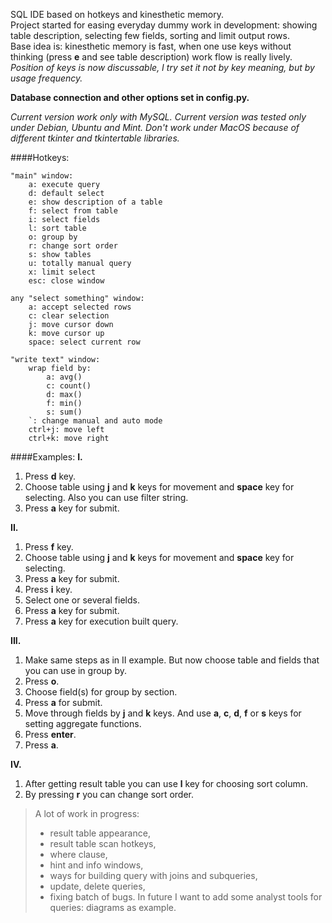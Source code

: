 SQL IDE based on hotkeys and kinesthetic memory.  
Project started for easing everyday dummy work in development: showing table description, selecting few fields, sorting and limit output rows.  
Base idea is: kinesthetic memory is fast, when one use keys without thinking (press **e** and see table description) work flow is really lively.
*Position of keys is now discussable, I try set it not by key meaning, but by usage frequency.*

**Database connection and other options set in config.py.**

*Current version work only with MySQL. Current version was tested only under Debian, Ubuntu and Mint. Don't work under MacOS because of different tkinter and tkintertable libraries.*

####Hotkeys:
```
"main" window:
    a: execute query
    d: default select
    e: show description of a table
    f: select from table
    i: select fields
    l: sort table
    o: group by
    r: change sort order
    s: show tables
    u: totally manual query
    x: limit select
    esc: close window

any "select something" window:
    a: accept selected rows
    c: clear selection
    j: move cursor down
    k: move cursor up
    space: select current row

"write text" window:
    wrap field by:
        a: avg()
        c: count()
        d: max()
        f: min()
        s: sum()
    `: change manual and auto mode
    ctrl+j: move left
    ctrl+k: move right
```

####Examples: 
**I.**
1. Press **d** key.  
2. Choose table using **j** and **k** keys for movement and **space** key for selecting. Also you can use filter string.  
3. Press **a** key for submit.

**II.**
1. Press **f** key.  
2. Choose table using **j** and **k** keys for movement and **space** key for selecting.
3. Press **a** key for submit.  
4. Press **i** key.  
5. Select one or several fields.  
6. Press **a** key for submit.  
7. Press **a** key for execution built query.  

**III.**
1. Make same steps as in II example. But now choose table and fields that you can use in group by.  
2. Press **o**.  
3. Choose field(s) for group by section.  
4. Press **a** for submit.  
5. Move through fields by **j** and **k** keys. And use **a**, **c**, **d**, **f** or **s** keys for setting aggregate functions.  
6. Press **enter**.  
7. Press **a**.  

**IV.**
1. After getting result table you can use **l** key for choosing sort column.  
2. By pressing **r** you can change sort order.  

> A lot of work in progress:
> - result table appearance,
> - result table scan hotkeys,
> - where clause,
> - hint and info windows,
> - ways for building query with joins and subqueries,
> - update, delete queries,
> - fixing batch of bugs.
> In future I want to add some analyst tools for queries: diagrams as example.
